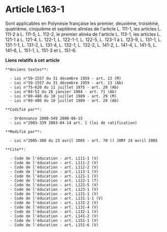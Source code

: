 # Article L163-1

Sont applicables en Polynésie française les premier, deuxième, troisième, quatrième, cinquième et septième alinéas de
l'article L. 111-1, les articles L. 111-2 à L. 111-5, L. 112-2, le premier alinéa de l'article L. 113-1, les articles L.
121-1 à L. 121-4, L. 122-1, L. 122-1-1, L. 122-5, L. 123-1 à L. 123-9, L. 131-1, L. 131-1-1, L. 131-2, L. 131-4, L. 132-1, L.
132-2, L. 141-2, L. 141-4, L. 141-5, L. 141-6, L. 151-1, L. 151-3 et L. 151-6.

**Liens relatifs à cet article**

	**Anciens textes**:

	  - Loi n°59-1557 du 31 décembre 1959 - art. 13 (M)
	  - Loi n°59-1557 du 31 décembre 1959 - art. 13 (Ab)
	  - Loi n°75-620 du 11 juillet 1975 - art. 20 (Ab)
	  - Loi n°84-52 du 26 janvier 1984 - art. 71 (Ab)
	  - Loi n°89-486 du 10 juillet 1989 - art. 29 (M)
	  - Loi n°89-486 du 10 juillet 1989 - art. 29 (Ab)

	**Codifié par**:

	  - Ordonnance 2000-549 2000-06-15
	  - Loi n°2003-339 2003-04-14 art. 1 (loi de ratification)

	**Modifié par**:

	  - Loi n°2005-380 du 23 avril 2005 - art. 70 () JORF 24 avril 2005

	**Cite**:

	  - Code de l'éducation - art. L111-1 (V)
	  - Code de l'éducation - art. L111-2 (V)
	  - Code de l'éducation - art. L112-2 (V)
	  - Code de l'éducation - art. L113-1 (V)
	  - Code de l'éducation - art. L121-1 (V)
	  - Code de l'éducation - art. L122-1 (T)
	  - Code de l'éducation - art. L122-5 (V)
	  - Code de l'éducation - art. L123-1 (V)
	  - Code de l'éducation - art. L131-1 (V)
	  - Code de l'éducation - art. L131-1-1 (V)
	  - Code de l'éducation - art. L131-2 (V)
	  - Code de l'éducation - art. L131-4 (V)
	  - Code de l'éducation - art. L132-1 (V)
	  - Code de l'éducation - art. L141-2 (V)
	  - Code de l'éducation - art. L151-1 (V)
	  - Code de l'éducation - art. L151-6 (V)
